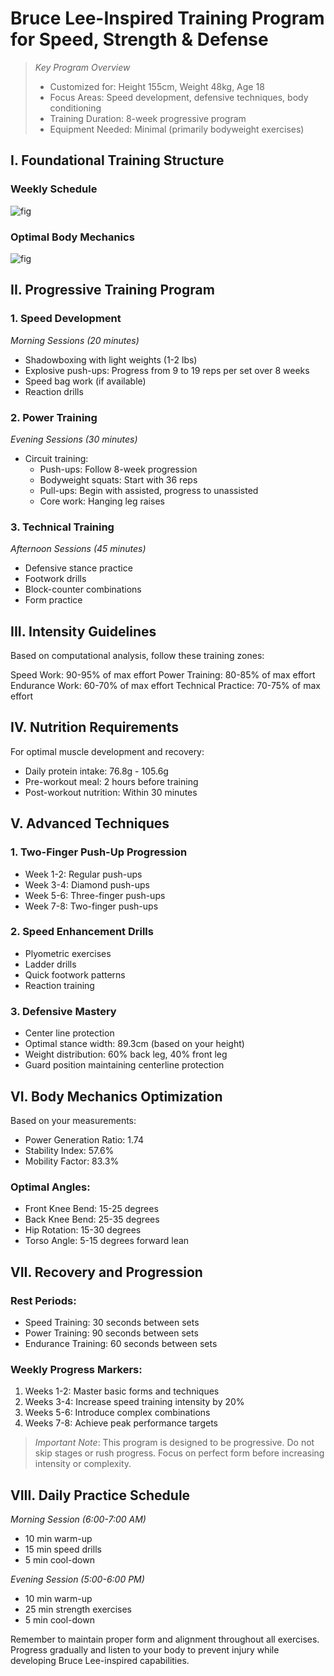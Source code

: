 # Bruce Lee-Inspired Training Program for Speed, Strength & Defense

> *Key Program Overview*
> - Customized for: Height 155cm, Weight 48kg, Age 18
> - Focus Areas: Speed development, defensive techniques, body conditioning
> - Training Duration: 8-week progressive program
> - Equipment Needed: Minimal (primarily bodyweight exercises)

## I. Foundational Training Structure

### Weekly Schedule
![fig](https://ydcusercontenteast.blob.core.windows.net/user-content-youagent-output/2cdeb8e9-0ab4-4454-b974-79cbf253293b.png)

### Optimal Body Mechanics
![fig](https://ydcusercontenteast.blob.core.windows.net/user-content-youagent-output/0ce69634-76bc-4d05-afc1-886a313f068f.png)

## II. Progressive Training Program

### 1. Speed Development
*Morning Sessions (20 minutes)*
- Shadowboxing with light weights (1-2 lbs)
- Explosive push-ups: Progress from 9 to 19 reps per set over 8 weeks
- Speed bag work (if available)
- Reaction drills

### 2. Power Training
*Evening Sessions (30 minutes)*
- Circuit training:
  - Push-ups: Follow 8-week progression
  - Bodyweight squats: Start with 36 reps
  - Pull-ups: Begin with assisted, progress to unassisted
  - Core work: Hanging leg raises

### 3. Technical Training
*Afternoon Sessions (45 minutes)*
- Defensive stance practice
- Footwork drills
- Block-counter combinations
- Form practice

## III. Intensity Guidelines

Based on computational analysis, follow these training zones:

Speed Work: 90-95% of max effort
Power Training: 80-85% of max effort
Endurance Work: 60-70% of max effort
Technical Practice: 70-75% of max effort


## IV. Nutrition Requirements

For optimal muscle development and recovery:
- Daily protein intake: 76.8g - 105.6g
- Pre-workout meal: 2 hours before training
- Post-workout nutrition: Within 30 minutes

## V. Advanced Techniques

### 1. Two-Finger Push-Up Progression
- Week 1-2: Regular push-ups
- Week 3-4: Diamond push-ups
- Week 5-6: Three-finger push-ups
- Week 7-8: Two-finger push-ups

### 2. Speed Enhancement Drills
- Plyometric exercises
- Ladder drills
- Quick footwork patterns
- Reaction training

### 3. Defensive Mastery
- Center line protection
- Optimal stance width: 89.3cm (based on your height)
- Weight distribution: 60% back leg, 40% front leg
- Guard position maintaining centerline protection

## VI. Body Mechanics Optimization

Based on your measurements:
- Power Generation Ratio: 1.74
- Stability Index: 57.6%
- Mobility Factor: 83.3%

### Optimal Angles:
- Front Knee Bend: 15-25 degrees
- Back Knee Bend: 25-35 degrees
- Hip Rotation: 15-30 degrees
- Torso Angle: 5-15 degrees forward lean

## VII. Recovery and Progression

### Rest Periods:
- Speed Training: 30 seconds between sets
- Power Training: 90 seconds between sets
- Endurance Training: 60 seconds between sets

### Weekly Progress Markers:
1. Weeks 1-2: Master basic forms and techniques
2. Weeks 3-4: Increase speed training intensity by 20%
3. Weeks 5-6: Introduce complex combinations
4. Weeks 7-8: Achieve peak performance targets

> *Important Note*: This program is designed to be progressive. Do not skip stages or rush progress. Focus on perfect form before increasing intensity or complexity.

## VIII. Daily Practice Schedule

*Morning Session (6:00-7:00 AM)*
- 10 min warm-up
- 15 min speed drills
- 5 min cool-down

*Evening Session (5:00-6:00 PM)*
- 10 min warm-up
- 25 min strength exercises
- 5 min cool-down

Remember to maintain proper form and alignment throughout all exercises. Progress gradually and listen to your body to prevent injury while developing Bruce Lee-inspired capabilities.
